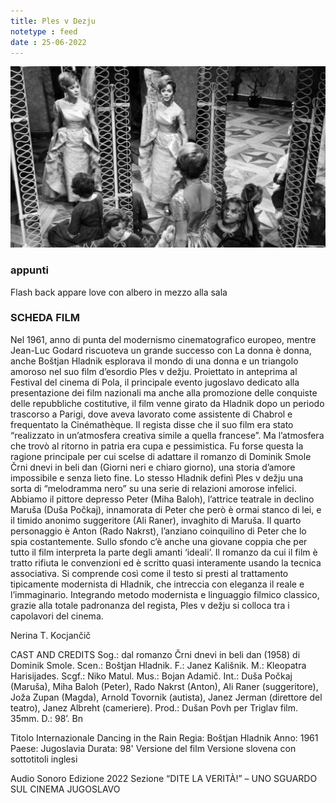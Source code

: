 ```yaml
---
title: Ples v Dezju
notetype : feed
date : 25-06-2022
---
```


![Ballando sotto la pioggia](/assets/foto/2022/bologna_ples.png)

### appunti
Flash back appare love con albero in mezzo alla sala

### SCHEDA FILM
Nel 1961, anno di punta del modernismo cinematografico europeo, mentre Jean-Luc Godard riscuoteva un grande successo con La donna è donna, anche Boštjan Hladnik esplorava il mondo di una donna e un triangolo amoroso nel suo film d’esordio Ples v dežju. Proiettato in anteprima al Festival del cinema di Pola, il principale evento jugoslavo dedicato alla presentazione dei film nazionali ma anche alla promozione delle conquiste delle repubbliche costitutive, il film venne girato da Hladnik dopo un periodo trascorso a Parigi, dove aveva lavorato come assistente di Chabrol e frequentato la Cinémathèque. Il regista disse che il suo film era stato “realizzato in un’atmosfera creativa simile a quella francese”. Ma l’atmosfera che trovò al ritorno in patria era cupa e pessimistica. Fu forse questa la ragione principale per cui scelse di adattare il romanzo di Dominik Smole Črni dnevi in beli dan (Giorni neri e chiaro giorno), una storia d’amore impossibile e senza lieto fine. Lo stesso Hladnik definì Ples v dežju una sorta di “melodramma nero” su una serie di relazioni amorose infelici. Abbiamo il pittore depresso Peter (Miha Baloh), l’attrice teatrale in declino Maruša (Duša Počkaj), innamorata di Peter che però è ormai stanco di lei, e il timido anonimo suggeritore (Ali Raner), invaghito di Maruša. Il quarto personaggio è Anton (Rado Nakrst), l’anziano coinquilino di Peter che lo spia costantemente. Sullo sfondo c’è anche una giovane coppia che per tutto il film interpreta la parte degli amanti ‘ideali’. Il romanzo da cui il film è tratto rifiuta le convenzioni ed è scritto quasi interamente usando la tecnica associativa. Si comprende così come il testo si presti al trattamento tipicamente modernista di Hladnik, che intreccia con eleganza il reale e l’immaginario. Integrando metodo modernista e linguaggio filmico classico, grazie alla totale padronanza del regista, Ples v dežju si colloca tra i capolavori del cinema.

Nerina T. Kocjančič

CAST AND CREDITS
Sog.: dal romanzo Črni dnevi in beli dan (1958) di Dominik Smole. Scen.: Boštjan Hladnik. F.: Janez Kališnik. M.: Kleopatra Harisijades. Scgf.: Niko Matul. Mus.: Bojan Adamič. Int.: Duša Počkaj (Maruša), Miha Baloh (Peter), Rado Nakrst (Anton), Ali Raner (suggeritore), Joža Zupan (Magda), Arnold Tovornik (autista), Janez Jerman (direttore del teatro), Janez Albreht (cameriere). Prod.: Dušan Povh per Triglav film. 35mm. D.: 98’. Bn

Titolo Internazionale
Dancing in the Rain
Regia: Boštjan Hladnik
Anno: 1961
Paese: Jugoslavia
Durata: 98'
Versione del film
Versione slovena con sottotitoli inglesi

Audio
Sonoro
Edizione
2022
Sezione
“DITE LA VERITÀ!” – UNO SGUARDO SUL CINEMA JUGOSLAVO
